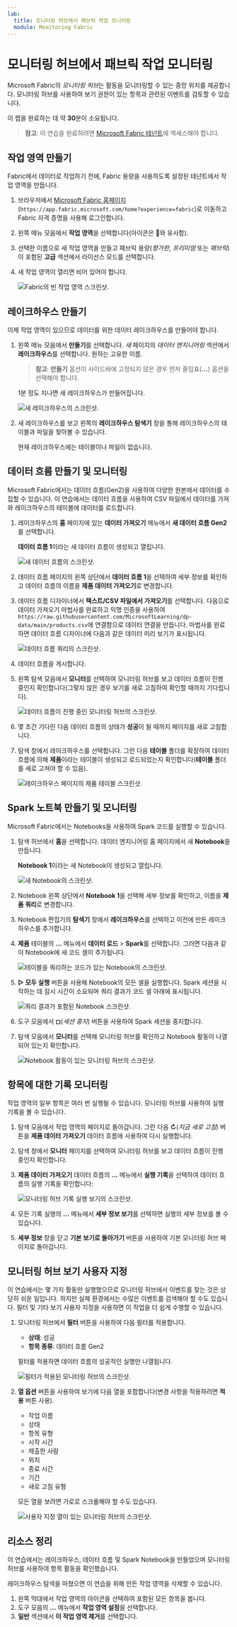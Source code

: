 ```yaml
---
lab:
  title: 모니터링 허브에서 패브릭 작업 모니터링
  module: Monitoring Fabric
---
```


# 모니터링 허브에서 패브릭 작업 모니터링

Microsoft Fabric의 *모니터링 허브*는 활동을 모니터링할 수 있는 중앙 위치를 제공합니다. 모니터링 허브를 사용하여 보기 권한이 있는 항목과 관련된 이벤트를 검토할 수 있습니다.

이 랩을 완료하는 데 약 **30**분이 소요됩니다.

> **참고**: 이 연습을 완료하려면 [Microsoft Fabric 테넌트](https://learn.microsoft.com/fabric/get-started/fabric-trial)에 액세스해야 합니다.

## 작업 영역 만들기

Fabric에서 데이터로 작업하기 전에, Fabric 용량을 사용하도록 설정된 테넌트에서 작업 영역을 만듭니다.

1. 브라우저에서 [Microsoft Fabric 홈페이지](https://app.fabric.microsoft.com/home?experience=fabric)(`https://app.fabric.microsoft.com/home?experience=fabric`)로 이동하고 Fabric 자격 증명을 사용해 로그인합니다.
1. 왼쪽 메뉴 모음에서 **작업 영역**을 선택합니다(아이콘은 와 유사함).
1. 선택한 이름으로 새 작업 영역을 만들고 패브릭 용량(*평가판*, *프리미엄* 또는 *패브릭*)이 포함된 **고급** 섹션에서 라이선스 모드를 선택합니다.
1. 새 작업 영역이 열리면 비어 있어야 합니다.

    ![Fabric의 빈 작업 영역 스크린샷.](./Images/new-workspace.png)

## 레이크하우스 만들기

이제 작업 영역이 있으므로 데이터를 위한 데이터 레이크하우스를 만들어야 합니다.

1. 왼쪽 메뉴 모음에서 **만들기**를 선택합니다. *새* 페이지의 *데이터 엔지니어링* 섹션에서 **레이크하우스**를 선택합니다. 원하는 고유한 이름.

    >**참고**: **만들기** 옵션이 사이드바에 고정되지 않은 경우 먼저 줄임표(**...**) 옵션을 선택해야 합니다.

    1분 정도 지나면 새 레이크하우스가 만들어집니다.

    ![새 레이크하우스의 스크린샷.](./Images/new-lakehouse.png)

1. 새 레이크하우스를 보고 왼쪽의 **레이크하우스 탐색기** 창을 통해 레이크하우스의 테이블과 파일을 찾아볼 수 있습니다.

    현재 레이크하우스에는 테이블이나 파일이 없습니다.

## 데이터 흐름 만들기 및 모니터링

Microsoft Fabric에서는 데이터 흐름(Gen2)을 사용하여 다양한 원본에서 데이터를 수집할 수 있습니다. 이 연습에서는 데이터 흐름을 사용하여 CSV 파일에서 데이터를 가져와 레이크하우스의 테이블에 데이터를 로드합니다.

1. 레이크하우스의 **홈** 페이지에 있는 **데이터 가져오기** 메뉴에서 **새 데이터 흐름 Gen2**를 선택합니다.

   **데이터 흐름 1**이라는 새 데이터 흐름이 생성되고 열립니다.

    ![새 데이터 흐름의 스크린샷.](./Images/new-data-flow.png)

1. 데이터 흐름 페이지의 왼쪽 상단에서 **데이터 흐름 1**을 선택하여 세부 정보를 확인하고 데이터 흐름의 이름을 **제품 데이터 가져오기**로 변경합니다.
1. 데이터 흐름 디자이너에서 **텍스트/CSV 파일에서 가져오기**를 선택합니다. 다음으로 데이터 가져오기 마법사를 완료하고 익명 인증을 사용하여 `https://raw.githubusercontent.com/MicrosoftLearning/dp-data/main/products.csv`에 연결함으로 데이터 연결을 만듭니다. 마법사를 완료하면 데이터 흐름 디자이너에 다음과 같은 데이터 미리 보기가 표시됩니다.

    ![데이터 흐름 쿼리의 스크린샷.](./Images/data-flow-query.png)

1. 데이터 흐름을 게시합니다.
1. 왼쪽 탐색 모음에서 **모니터**를 선택하여 모니터링 허브를 보고 데이터 흐름이 진행 중인지 확인합니다(그렇지 않은 경우 보기를 새로 고침하여 확인할 때까지 기다립니다).

    ![데이터 흐름이 진행 중인 모니터링 허브의 스크린샷.](./Images/monitor-dataflow.png)

1. 몇 초간 기다린 다음 데이터 흐름의 상태가 **성공**이 될 때까지 페이지를 새로 고침합니다.
1. 탐색 창에서 레이크하우스를 선택합니다. 그런 다음 **테이블** 폴더를 확장하여 데이터 흐름에 의해 **제품**이라는 테이블이 생성되고 로드되었는지 확인합니다(**테이블** 폴더를 새로 고쳐야 할 수 있음).

    ![레이크하우스 페이지의 제품 테이블 스크린샷.](./Images/products-table.png)

## Spark 노트북 만들기 및 모니터링

Microsoft Fabric에서는 Notebooks을 사용하여 Spark 코드를 실행할 수 있습니다.

1. 탐색 허브에서 **홈**을 선택합니다. 데이터 엔지니어링 홈 페이지에서 새 **Notebook**을 만듭니다.

    **Notebook 1**이라는 새 Notebook이 생성되고 열립니다.

    ![새 Notebook의 스크린샷.](./Images/new-notebook.png)

1. Notebook 왼쪽 상단에서 **Notebook 1**을 선택해 세부 정보를 확인하고, 이름을 **제품 쿼리**로 변경합니다.
1. Notebook 편집기의 **탐색기** 창에서 **레이크하우스**를 선택하고 이전에 만든 레이크하우스를 추가합니다.
1. **제품** 테이블의 **...** 메뉴에서 **데이터 로드** > **Spark**를 선택합니다. 그러면 다음과 같이 Notebook에 새 코드 셀이 추가됩니다.

    ![테이블을 쿼리하는 코드가 있는 Notebook의 스크린샷.](./Images/load-spark.png)

1. **&#9655; 모두 실행** 버튼을 사용해 Notebook의 모든 셀을 실행합니다. Spark 세션을 시작하는 데 잠시 시간이 소요되며 쿼리 결과가 코드 셀 아래에 표시됩니다.

    ![쿼리 결과가 포함된 Notebook 스크린샷.](./Images/notebook-output.png)

1. 도구 모음에서 **&#9723;**(*세션 중지*) 버튼을 사용하여 Spark 세션을 중지합니다.
1. 탐색 모음에서 **모니터**를 선택해 모니터링 허브를 확인하고 Notebook 활동이 나열되어 있는지 확인합니다.

    ![Notebook 활동이 있는 모니터링 허브의 스크린샷.](./Images/monitor-notebook.png)

## 항목에 대한 기록 모니터링

작업 영역의 일부 항목은 여러 번 실행될 수 있습니다. 모니터링 허브를 사용하여 실행 기록을 볼 수 있습니다.

1. 탐색 모음에서 작업 영역의 페이지로 돌아갑니다. 그런 다음 **&#8635;**(*지금 새로 고침*) 버튼을 **제품 데이터 가져오기** 데이터 흐름에 사용하여 다시 실행합니다.
1. 탐색 창에서 **모니터** 페이지를 선택하여 모니터링 허브를 보고 데이터 흐름이 진행 중인지 확인합니다.
1. **제품 데이터 가져오기** 데이터 흐름의 **...** 메뉴에서 **실행 기록**을 선택하여 데이터 흐름의 실행 기록을 확인합니다:

    ![모니터링 허브 기록 실행 보기의 스크린샷.](./Images/historical-runs.png)

1. 모든 기록 실행의 **...** 메뉴에서 **세부 정보 보기**를 선택하면 실행의 세부 정보를 볼 수 있습니다.
1. **세부 정보** 창을 닫고 **기본 보기로 돌아가기** 버튼을 사용하여 기본 모니터링 허브 페이지로 돌아갑니다.

## 모니터링 허브 보기 사용자 지정

이 연습에서는 몇 가지 활동만 실행했으므로 모니터링 허브에서 이벤트를 찾는 것은 상당히 쉬운 일입니다. 하지만 실제 환경에서는 수많은 이벤트를 검색해야 할 수도 있습니다. 필터 및 기타 보기 사용자 지정을 사용하면 이 작업을 더 쉽게 수행할 수 있습니다.

1. 모니터링 허브에서 **필터** 버튼을 사용하여 다음 필터를 적용합니다.
    - **상태**: 성공
    - **항목 종류**: 데이터 흐름 Gen2

    필터를 적용하면 데이터 흐름의 성공적인 실행만 나열됩니다.

    ![필터가 적용된 모니터링 허브의 스크린샷.](./Images/monitor-filter.png)

1. **열 옵션** 버튼을 사용하여 보기에 다음 열을 포함합니다(변경 사항을 적용하려면 **적용** 버튼 사용).
    - 작업 이름
    - 상태
    - 항목 유형
    - 시작 시간
    - 제출한 사람
    - 위치
    - 종료 시간
    - 기간
    - 새로 고침 유형

    모든 열을 보려면 가로로 스크롤해야 할 수도 있습니다.

    ![사용자 지정 열이 있는 모니터링 허브의 스크린샷.](./Images/monitor-columns.png)

## 리소스 정리

이 연습에서는 레이크하우스, 데이터 흐름 및 Spark Notebook을 만들었으며 모니터링 허브를 사용하여 항목 활동을 확인했습니다.

레이크하우스 탐색을 마쳤으면 이 연습을 위해 만든 작업 영역을 삭제할 수 있습니다.

1. 왼쪽 막대에서 작업 영역의 아이콘을 선택하여 포함된 모든 항목을 봅니다.
2. 도구 모음의 **...** 메뉴에서 **작업 영역 설정**을 선택합니다.
3. **일반** 섹션에서 **이 작업 영역 제거**를 선택합니다.
